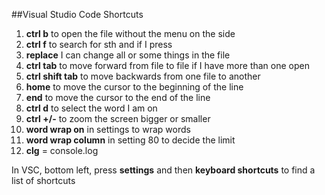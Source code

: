 ##Visual Studio Code Shortcuts
1. **ctrl b** to open the file without the menu on the side
1. **ctrl f** to search for sth and if I press
1. **replace** I can change all or some things in the file
1. **ctrl tab** to move forward from file to file if I have more than one open
1. **ctrl shift tab** to move backwards from one file to another
1. **home** to move the cursor to the beginning of the line
1. **end** to move the cursor to the end of the line
1. **ctrl d** to select the word I am on
1. **ctrl +/-** to zoom the screen bigger or smaller
1. **word wrap on** in settings to wrap words
1. **word wrap column** in setting 80 to decide the limit
1. **clg** = console.log

In VSC, bottom left, press **settings** and then **keyboard shortcuts** to find a list of shortcuts 